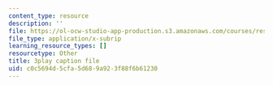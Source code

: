 ```yaml
---
content_type: resource
description: ''
file: https://ol-ocw-studio-app-production.s3.amazonaws.com/courses/res-18-009-learn-differential-equations-up-close-with-gilbert-strang-and-cleve-moler-fall-2015/c0c5694d5cfa5d689a923f88f6b61230_kIT2uMxYh6M.vtt
file_type: application/x-subrip
learning_resource_types: []
resourcetype: Other
title: 3play caption file
uid: c0c5694d-5cfa-5d68-9a92-3f88f6b61230
---
```

